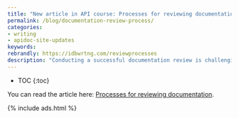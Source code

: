 ```yaml
---
title: "New article in API course: Processes for reviewing documentation"
permalink: /blog/documentation-review-process/
categories:
- writing
- apidoc-site-updates
keywords:
rebrandly: https://idbwrtng.com/reviewprocesses
description: "Conducting a successful documentation review is challenging, especially with developer docs because the content is often highly technical and requires a lot of engineering input and review. At the same time, getting this engineering input and review doesn't come easy. In this new topic in my API course, I outline a tactical approach to conducting doc reviews for large projects."
---
```


* TOC
{:toc}

You can read the article here: [Processes for reviewing documentation](/learnapidoc/docapis_review_processes.html).

{% include ads.html %}

